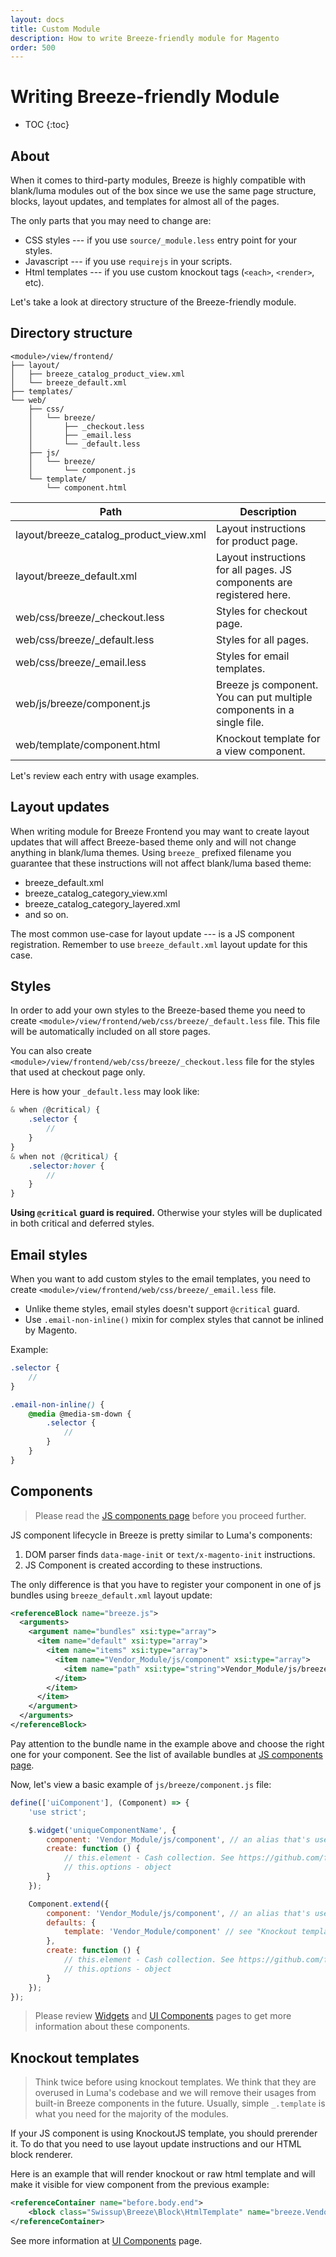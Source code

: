 ```yaml
---
layout: docs
title: Custom Module
description: How to write Breeze-friendly module for Magento
order: 500
---
```


# Writing Breeze-friendly Module

* TOC
{:toc}

## About

When it comes to third-party modules, Breeze is highly compatible with blank/luma
modules out of the box since we use the same page structure, blocks, layout
updates, and templates for almost all of the pages.

The only parts that you may need to change are:

 -  CSS styles --- if you use `source/_module.less` entry point for your styles.
 -  Javascript --- if you use `requirejs` in your scripts.
 -  Html templates --- if you use custom knockout tags (`<each>`, `<render>`, etc).

Let's take a look at directory structure of the Breeze-friendly module.

## Directory structure

```
<module>/view/frontend/
├── layout/
│   ├── breeze_catalog_product_view.xml
│   └── breeze_default.xml
├── templates/
└── web/
    ├── css/
    │   └── breeze/
    │       ├── _checkout.less
    │       ├── _email.less
    │       └── _default.less
    ├── js/
    │   └── breeze/
    │       └── component.js
    └── template/
        └── component.html
```

Path                            | Description
--------------------------------|-------------------------------
layout/breeze_catalog_product_view.xml | Layout instructions for product page.
layout/breeze_default.xml       | Layout instructions for all pages. JS components are registered here.
web/css/breeze/_checkout.less   | Styles for checkout page.
web/css/breeze/_default.less    | Styles for all pages.
web/css/breeze/_email.less      | Styles for email templates.
web/js/breeze/component.js      | Breeze js component. You can put multiple components in a single file.
web/template/component.html     | Knockout template for a view component.

Let's review each entry with usage examples.

## Layout updates

When writing module for Breeze Frontend you may want to create layout updates
that will affect Breeze-based theme only and will not change anything in blank/luma
themes. Using `breeze_` prefixed filename you guarantee
that these instructions will not affect blank/luma based theme:

 -  breeze_default.xml
 -  breeze_catalog_category_view.xml
 -  breeze_catalog_category_layered.xml
 -  and so on.

The most common use-case for layout update --- is a JS component registration.
Remember to use `breeze_default.xml` layout update for this case.

## Styles

In order to add your own styles to the Breeze-based theme you need to create
`<module>/view/frontend/web/css/breeze/_default.less` file. This file will be
automatically included on all store pages.

You can also create `<module>/view/frontend/web/css/breeze/_checkout.less` file
for the styles that used at checkout page only.

Here is how your `_default.less` may look like:

```scss
& when (@critical) {
    .selector {
        //
    }
}
& when not (@critical) {
    .selector:hover {
        //
    }
}
```

**Using `@critical` guard is required.** Otherwise your styles will be duplicated
in both critical and deferred styles.

## Email styles

When you want to add custom styles to the email templates, you need to create
`<module>/view/frontend/web/css/breeze/_email.less` file.

 -  Unlike theme styles, email styles doesn't support `@critical` guard.
 -  Use `.email-non-inline()` mixin for complex styles that cannot be inlined
    by Magento.

Example:

```scss
.selector {
    //
}

.email-non-inline() {
    @media @media-sm-down {
        .selector {
            //
        }
    }
}
```

## Components

> Please read the [JS components page](components) before you proceed further.

JS component lifecycle in Breeze is pretty similar to Luma's components:

 1. DOM parser finds `data-mage-init` or `text/x-magento-init` instructions.
 2. JS Component is created according to these instructions.

The only difference is that you have to register your component in one of js bundles
using `breeze_default.xml` layout update:

```xml
<referenceBlock name="breeze.js">
  <arguments>
    <argument name="bundles" xsi:type="array">
      <item name="default" xsi:type="array">
        <item name="items" xsi:type="array">
          <item name="Vendor_Module/js/component" xsi:type="array">
            <item name="path" xsi:type="string">Vendor_Module/js/breeze/component</item>
          </item>
        </item>
      </item>
    </argument>
  </arguments>
</referenceBlock>
```

Pay attention to the bundle name in the example above and choose the right one
for your component. See the list of available bundles at [JS components page](components).

Now, let's view a basic example of `js/breeze/component.js` file:

```js
define(['uiComponent'], (Component) => {
    'use strict';

    $.widget('uniqueComponentName', {
        component: 'Vendor_Module/js/component', // an alias that's used in the `data-mage-init` instructions.
        create: function () {
            // this.element - Cash collection. See https://github.com/fabiospampinato/cash
            // this.options - object
        }
    });

    Component.extend({
        component: 'Vendor_Module/js/component', // an alias that's used in the initialization instructions.
        defaults: {
            template: 'Vendor_Module/component' // see "Knockout templates" section below
        },
        create: function () {
            // this.element - Cash collection. See https://github.com/fabiospampinato/cash
            // this.options - object
        }
    });
});
```

> Please review [Widgets](widgets) and [UI Components](ui-components) pages to
> get more information about these components.

## Knockout templates

> Think twice before using knockout templates. We think that they are overused
> in Luma's codebase and we will remove their usages from built-in Breeze components
> in the future. Usually, simple `_.template` is what you need for the majority of the modules.

If your JS component is using KnockoutJS template, you should prerender it.
To do that you need to use layout update instructions and our HTML block renderer.

Here is an example that will render knockout or raw html template and will
make it visible for view component from the previous example:

```xml
<referenceContainer name="before.body.end">
    <block class="Swissup\Breeze\Block\HtmlTemplate" name="breeze.Vendor_Module_component" template="Vendor_Module::component.html"/>
</referenceContainer>
```

See more information at [UI Components](ui-components#rendering-html-template) page.
